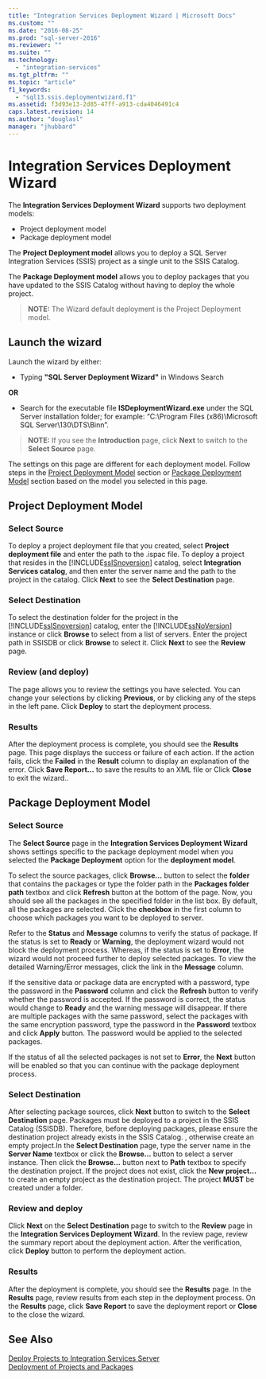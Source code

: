 ```yaml
---
title: "Integration Services Deployment Wizard | Microsoft Docs"
ms.custom: ""
ms.date: "2016-08-25"
ms.prod: "sql-server-2016"
ms.reviewer: ""
ms.suite: ""
ms.technology: 
  - "integration-services"
ms.tgt_pltfrm: ""
ms.topic: "article"
f1_keywords: 
  - "sql13.ssis.deploymentwizard.f1"
ms.assetid: f3d93e13-2d85-47ff-a913-cda4046491c4
caps.latest.revision: 14
ms.author: "douglasl"
manager: "jhubbard"
---
```

# Integration Services Deployment Wizard
  The **Integration Services Deployment Wizard** supports two deployment models:
   - Project deployment model
   - Package deployment model 
   
 The **Project Deployment model** allows you to deploy a SQL Server Integration Services (SSIS) project as a single unit to the SSIS Catalog.
 
 The **Package Deployment model** allows you to deploy packages that you have updated to the SSIS Catalog without having to deploy the whole project. 
 
 > **NOTE:** The Wizard default deployment is the Project Deployment model.  
  
## Launch the wizard
Launch the wizard by either:

 - Typing **"SQL Server Deployment Wizard"** in Windows Search 

**OR**

 - Search for the executable file **ISDeploymentWizard.exe** under the SQL Server installation folder; for example: “C:\Program Files (x86)\Microsoft SQL Server\130\DTS\Binn”. 
 
 > **NOTE:** If you see the **Introduction** page, click **Next** to switch to the **Select Source** page. 
 
 The settings on this page are different for each deployment model. Follow  steps in the [Project Deployment Model](../../integration-services/packages/integration-services-deployment-wizard.md#ProjectModel) section or [Package Deployment Model](../../integration-services/packages/integration-services-deployment-wizard.md#PackageModel) section based on the model you selected in this page.  
  
##  <a name="ProjectModel"></a> Project Deployment Model  
  
### Select Source  
 To deploy a project deployment file that you created, select **Project deployment file** and enter the path to the .ispac file. To deploy a project that resides in the [!INCLUDE[ssISnoversion](../../advanced-analytics/r-services/includes/ssisnoversion-md.md)] catalog, select **Integration Services catalog**, and then enter the server name and the path to the project in the catalog. Click **Next** to see the **Select Destination** page.  
  
### Select Destination  
 To select the destination folder for the project in the [!INCLUDE[ssISnoversion](../../advanced-analytics/r-services/includes/ssisnoversion-md.md)] catalog, enter the [!INCLUDE[ssNoVersion](../../advanced-analytics/r-services/includes/ssnoversion-md.md)] instance or click **Browse** to select from a list of servers. Enter the project path in SSISDB or click **Browse** to select it. Click **Next** to see the **Review** page.  
  
### Review (and deploy)  
 The page allows you to review the settings you have selected. You can change your selections by clicking **Previous**, or by clicking any of the steps in the left pane. Click **Deploy** to start the deployment process.  
  
### Results  
 After the deployment process is complete, you should see the **Results** page. This page displays the success or failure of each action. If the action fails, click the **Failed** in the **Result** column to display an explanation of the error. Click **Save Report...** to save the results to an XML file or Click **Close** to exit the wizard..  
  
##  <a name="PackageModel"></a> Package Deployment Model  
  
### Select Source  
 The **Select Source** page in the **Integration Services Deployment Wizard** shows settings specific to the package deployment model when you selected the **Package Deployment** option for the **deployment model**.  
  
 To select the source packages, click **Browse…** button to select the **folder** that contains the packages or type the folder path in the **Packages folder path** textbox and click **Refresh** button at the bottom of the page. Now, you should see all the packages in the specified folder in the list box. By default, all the packages are selected. Click the **checkbox** in the first column to choose which packages you want to be deployed to server.  
  
 Refer to the **Status** and **Message** columns to verify the status of package. If the status is set to **Ready** or **Warning**, the deployment wizard would not block the deployment process. Whereas, if the status is set to **Error**, the wizard would not proceed further to deploy selected packages. To view the detailed Warning/Error messages, click the link in the **Message** column.  
  
 If the sensitive data or package data are encrypted with a password, type the password in the **Password** column and click the **Refresh** button to verify whether the password is accepted. If the password is correct, the status would change to **Ready** and the warning message will disappear. If there are multiple packages with the same password, select the packages with the same encryption password, type the password in the **Password** textbox and click **Apply** button. The password would be applied to the selected packages.  
  
 If the status of all the selected packages is not set to **Error**, the **Next** button will be enabled so that you can continue with the package deployment process.  
  
### Select Destination  
 After selecting package sources, click **Next** button to switch to the **Select Destination** page. Packages must be deployed to a project in the SSIS Catalog (SSISDB). Therefore, before deploying packages, please ensure the destination project already exists in the SSIS Catalog. , otherwise create an empty project.In the **Select Destination** page, type the server name in the **Server Name** textbox or click the **Browse…** button to select a server instance. Then click the **Browse…** button next to **Path** textbox to specify the destination project. If the project does not exist, click the **New project…** to create an empty project as the destination project. The project **MUST** be created under a folder.  
  
### Review and deploy  
 Click **Next** on the **Select Destination** page to switch to the **Review** page in the **Integration Services Deployment Wizard**. In the review page, review the summary report about the deployment action. After the verification, click **Deploy** button to perform the deployment action.  
  
### Results  
 After the deployment is complete, you should see the **Results** page. In the **Results** page, review results from each step in the deployment process. On the **Results** page, click **Save Report** to save the deployment report or **Close** to the close the wizard.  
  
## See Also  
 [Deploy Projects to Integration Services Server](../../integration-services/packages/deploy-projects-to-integration-services-server.md)   
 [Deployment of Projects and Packages](https://msdn.microsoft.com/library/hh213290.aspx)  
  
  